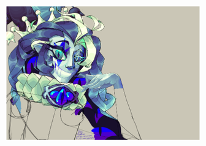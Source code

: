 ## ![My Art](https://github.com/LaScreamingSpotlight/My-art-wip-yippiee/raw/main/Untitled33_20250720000914.png)


<!--
**LaScreamingSpotlight/LaScreamingSpotlight** is a ✨ _special_ ✨ repository because its `README.md` (this file) appears on your GitHub profile.

Here are some ideas to get you started:

- 🔭 I’m currently working on ...
- 🌱 I’m currently learning ...
- 👯 I’m looking to collaborate on ...
- 🤔 I’m looking for help with ...
- 💬 Ask me about ...
- 📫 How to reach me: ...
- 😄 Pronouns: ...
- ⚡ Fun fact: ...
-->
